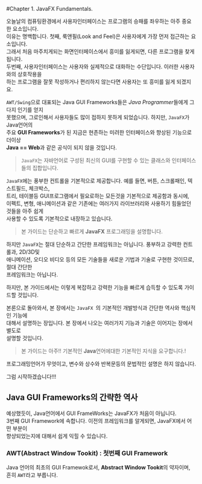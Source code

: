 #Chapter 1. JavaFX Fundamentals.

오늘날의 컴퓨팅환경에서 사용자인터페이스는 프로그램의 승패를 좌우하는 아주 중요한 요소입니다.       
이유는 명백합니다. 첫째, 룩앤필(Look and Feel)은 사용자에게 가장 먼저 접근하는 요소입니다.    
그래서 처음 마주치게되는 화면인터페이스에서 흥미를 잃게되면, 다른 프로그램을 찾게됩니다.     
두번째, 사용자인터페이스는 사용자와 실제적으로 대화하는 수단입니다. 이러한 사용자와의 상호작용을       
하는 프로그램을 잘못 작성하거나 편리하지 않는다면 사용자는 또 흥미를 잃게 되겠지요.      

`AWT/Swing`으로 대표되는 Java GUI Frameworks들은 *Java Programmer*들에게 그다지 인기를 얻지    
못했으며, 그로인해서 사용자들도 많이 접하지 못하게 되었습니다.  하지만, `JavaFX`가 Java언어의    
주요 **GUI Frameworks**가 된 지금은 현존하는 미려한 인터페이스와 향상된 기능으로 더이상      
**Java == Web**과 같은 공식이 되지 않을 것입니다.    


> `JavaFX`는 자바언어로 구성된 최신의 GUI를 구현할 수 있는 클래스와 인터페이스들의  집합입니다.
     
`JavaFX`에는 풍부한 컨트롤을 기본적으로 제공합니다. 예를 들면, 버튼, 스크롤패인, 텍스트필드, 체크박스,            
트리, 테이블등 GUI프로그램에서 필요로하는 모든것을 기본적으로 제공함과 동시에,       
이펙트, 변형, 애니메이션과 같은 기존에는 여러가지 라이브러리와 사용하기 힘들었던 것들을 아주 쉽게      
사용할 수 있도록 기본적으로 내장하고 있습니다.


>  본 가이드는 단순하고 빠르게 **JavaFX** 프로그래밍을 설명합니다.
 
하지만 `JavaFX`는 절대 단순하고 간단한 프레임워크는 아닙니다. 풍부하고 강력한 컨트롤과, 2D/3D및       
애니메이션, 오디오 비디오 등의 모든 기술들을 새로운 기법과 기술로 구현한 것이므로, 절대 간단한      
프레임워크는 아닙니다. 

하지만, 본 가이드에서는 이렇게 복잡하고 강력한 기능을 빠르게 습득할 수 있도록 가이드할 것입니다.    


본론으로 돌아와서, 본 장에서는 `JavaFX `의 기본적인 개발방식과 간단한 역사와 핵심적인 기능에     
대해서 설명하는 장입니다. 본 장에서 나오는 여러가지 기능과 기술은 이어지는 장에서 별도로      
설명할 것입니다. 


> 본 가이드는 아주!! 기본적인 **Java**언어에대한 기본적인 지식을 요구합니다.!   

프로그래밍언어가 무엇이고, 변수와 상수와 반복문등의 문법적인 설명은 하지 않습니다.     

그럼 시작하겠습니다!!!



## Java GUI Frameworks의 간략한 역사 
예상했듯이, Java언어에서 GUI FrameWorks는 JavaFX가 처음이 아닙니다.    
3번째 GUI Framework에 속합니다. 이전의 프레임워크를 알게되면, JavaFX에서 어떤 부분이     
향샹되었는지에 대해서 쉽게 익힐 수 있습니다.   

### AWT(Abstract Window Tookit) : 첫번째 GUI Framework 
Java 언어의 최초의 GUI Framewok로서, **Abstract Window Tookit**의 약자이며,        
흔히 `AWT`라고 부릅니다.
     


